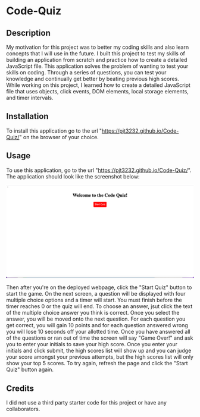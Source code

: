 # Code-Quiz

## Description
My motivation for this project was to better my coding skills and also learn concepts that I will use in the future. I built this project to test my skills of building an application from scratch and practice how to create a detailed JavaScript file. This application solves the problem of wanting to test your skills on coding. Through a series of questions, you can test your knowledge and continually get better by beating previous high scores. While working on this project, I learned how to create a detailed JavaScript file that uses objects, click events, DOM elements, local storage elements, and timer intervals.

## Installation
To install this application go to the url "https://pjt3232.github.io/Code-Quiz/" on the browser of your choice.

## Usage
To use this application, go to the url "https://pjt3232.github.io/Code-Quiz/". The application should look like the screenshot below:

![Screenshot of the deployed application](./assets/images/Code-Quiz-Screenshot.png)

Then after you're on the deployed webpage, click the "Start Quiz" button to start the game. On the next screen, a question will be displayed with four multiple choice options and a timer will start. You must finish before the timer reaches 0 or the quiz will end. To choose an answer, jsut click the text of the multiple choice answer you think is correct. Once you select the answer, you will be moved onto the next question. For each question you get correct, you will gain 10 points and for each question answered wrong you will lose 10 seconds off your allotted time. Once you have answered all of the questions or ran out of time the screen will say "Game Over!" and ask you to enter your initials to save your high score. Once you enter your initials and click submit, the high scores list will show up and you can judge your score amongst your previous attempts, but the high scores list will only show your top 5 scores. To try again, refresh the page and click the "Start Quiz" button again.

## Credits
I did not use a third party starter code for this project or have any collaborators.



